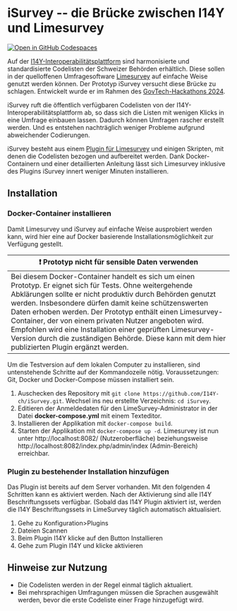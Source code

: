 # iSurvey -- die Brücke zwischen I14Y und Limesurvey
[![Open in GitHub Codespaces](https://github.com/codespaces/badge.svg)](https://codespaces.new/I14Y-ch/iSurvey)

Auf der [I14Y-Interoperabilitätsplattform](https://i14y.admin.ch) sind harmonisierte und standardisierte Codelisten der Schweizer Behörden erhältlich. Diese sollen in der quelloffenen Umfragesoftware [Limesurvey](https://limesurvey.org) auf einfache Weise genutzt werden können. Der Prototyp iSurvey versucht diese Brücke zu schlagen. Entwickelt wurde er im Rahmen des [GovTech-Hackathons 2024](https://www.bk.admin.ch/bk/de/home/digitale-transformation-ikt-lenkung/bundesarchitektur/api-architektur-bund/govtech-hackathon24.html).  

iSurvey ruft die öffentlich verfügbaren Codelisten von der I14Y-Interoperabilitätsplattform ab, so dass sich die Listen mit wenigen Klicks in eine Umfrage einbauen lassen. Dadurch können Umfragen rascher erstellt werden. Und es entstehen nachträglich weniger Probleme aufgrund abweichender Codierungen. 

iSurvey besteht aus einem [Plugin für Limesurvey](https://github.com/I14Y-ch/iSurvey/tree/main/I14Y%20LimeSurvey%20Plugin) und einigen Skripten, mit denen die Codelisten bezogen und aufbereitet werden. Dank Docker-Containern und einer detaillierten Anleitung lässt sich Limesurvey inklusive des Plugins iSurvey innert weniger Minuten installieren. 

## Installation 

### Docker-Container installieren

Damit Limesurvey und iSurvey auf einfache Weise ausprobiert werden kann, wird hier eine auf Docker basierende Installationsmöglichkeit zur Verfügung gestellt. 

| :exclamation:  Prototyp nicht für sensible Daten verwenden   |
|-----------------------------------------|
| Bei diesem Docker-Container handelt es sich um einen Prototyp. Er eignet sich für Tests. Ohne weitergehende Abklärungen sollte er nicht produktiv durch Behörden genutzt werden. Insbesondere dürfen damit keine schützenswerten Daten erhoben werden. Der Prototyp enthält einen Limesurvey-Container, der von einem privaten Nutzer angeboten wird. Empfohlen wird eine Installation einer geprüften Limesurvey-Version durch die zuständigen Behörde. Diese kann mit dem hier publizierten Plugin ergänzt werden. |

Um die Testversion auf dem lokalen Computer zu installieren, sind untenstehende Schritte auf der Kommandozeile nötig. Voraussetzungen: Git, Docker und Docker-Compose müssen installiert sein.  

1. Auschecken des Repository mit ```git clone https://github.com/I14Y-ch/iSurvey.git```. Wechsel ins neu erstellte Verzeichnis: ```cd iSurvey```. 
2. Editieren der Anmeldedaten für den LimeSurvey-Administrator in der Datei __docker-compose.yml__ mit einem Texteditor.
3. Installieren der Applikation mit ```docker-compose build```.
4. Starten der Applikation mit ```docker-compose up -d```. Limesurvey ist nun unter http://localhost:8082/ (Nutzeroberfläche) beziehungsweise http://localhost:8082/index.php/admin/index (Admin-Bereich) erreichbar. 

### Plugin zu bestehender Installation hinzufügen
Das Plugin ist bereits auf dem Server vorhanden. Mit den folgenden 4 Schritten kann es aktiviert werden. Nach der Aktivierung sind alle I14Y Beschriftungssets verfügbar. (Sobald das I14Y Plugin aktiviert ist, werden die I14Y Beschriftungssets in LimeSurvey täglich automatisch aktualisiert.

1. Gehe zu Konfiguration>Plugins
2. Dateien Scannen
3. Beim Plugin I14Y klicke auf den Button Installieren
4. Gehe zum Plugin I14Y und klicke aktivieren

## Hinweise zur Nutzung
- Die Codelisten werden in der Regel einmal täglich aktualiert. 
- Bei mehrsprachigen Umfragungen müssen die Sprachen ausgewählt werden, bevor die erste Codeliste einer Frage hinzugefügt wird. 